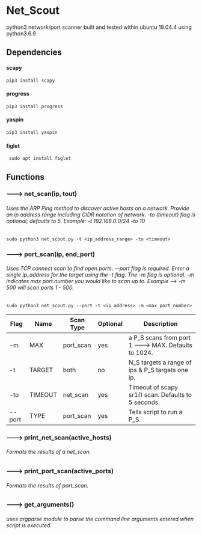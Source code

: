 # Net_Scout
  python3 network/port scanner built and tested within ubuntu 18.04.4 using python3.6.9
  
  ## Dependencies
  
   #### scapy
    pip3 install scapy
    
   #### progress
    pip3 install progress
    
   #### yaspin
    pip3 install yaspin
    
   #### figlet
     sudo apt install figlet
    
  ## Functions
      
   ### ---> net_scan(ip, tout)
   
   ###### Uses the ARP Ping method to discover active hosts on a network. Provide an ip address range including CIDR notation of network. -to (timeout) flag is optional; defaults to 5. Example: -t 192.168.0.0/24 -to 10

   ```
   sudo python3 net_scout.py -t <ip_address_range> -to <timeout>
   ```
   
   ### --->  port_scan(ip, end_port)

   ###### Uses TCP connect scan to find open ports. --port flag is required. Enter a single ip_address for the target using the -t flag. The -m flag is optional. -m indicates max port number you would like to scan up to. Example --> -m 500 will scan ports 1 - 500.
   

   ```
   sudo python3 net_scout.py --port -t <ip_address> -m <max_port_number>
   ```
   
   Flag | Name | Scan Type | Optional | Description
   --- | --- | --- | --- | ---
   -m  | MAX | port_scan | yes | a P_S scans from port 1 ---> MAX. Defaults to 1024.
   -t  | TARGET | both | no |N_S targets a range of ips & P_S targets one ip.
   -to | TIMEOUT | net_scan | yes | Timeout of scapy sr1() scan. Defaults to 5 seconds.
   --port | TYPE | port_scan | yes | Tells script to run a P_S.
   
   ### ---> print_net_scan(active_hosts)
   ###### Formats the results of a net_scan.
   
   ### ---> print_port_scan(active_ports)
   ###### Formats the results of port_scan.
      
   ### ---> get_arguments()
   ###### uses argparse module to parse the command line arguments entered when script is executed.
   

      
   
      
   
      
     
